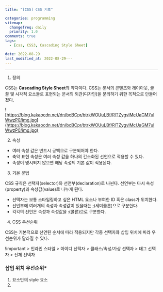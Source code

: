 ```yaml
---
title: "[CSS] CSS 기초"

categories: programming
sitemap:
  changefreq: daily
  priority: 1.0
comments: true
tags:
  - [css, CSS3, Cascading Style Sheet]

date: 2022-08-29
last_modified_at: 2022-08-29---
---
```


---

1. 정의

CSS는 **Cascading Style Sheet**의 약자이다. CSS는 문서의 콘텐츠와 레이아웃, 글꼴 및 시각적 요소들로 표현되는 문서의 외관(디자인)을 분리하기 위한 목적으로 만들어졌다.

![https://blog.kakaocdn.net/dn/bcBCpr/btrkWOUuLBf/RlTZygvlMcUaGM7ulWwzP0/img.jpg](https://blog.kakaocdn.net/dn/bcBCpr/btrkWOUuLBf/RlTZygvlMcUaGM7ulWwzP0/img.jpg)

2. 속성

- 여러 속성 값은 반드시 공백으로 구분되어야 한다.
- 축약 표현 속성은 여러 속성 값을 하나의 간소화된 선언으로 적용할 수 있다.
- 속성이 명시되지 않으면 해당 속성의 기본 값이 적용된다.

3. 기본 문법

CSS 규칙은 선택자(selector)와 선언부(declaration)로 나뉜다. 선언부는 다시 속성(property)과 속성값(value)로 나누게 된다.

- 선택자는 보통 스타일링하고 싶은 HTML 요소나 부여한 ID 혹은 class가 위치한다.
- 선언부에 여러개의 속성과 속성값이 있을때는 ;(세미콜론)으로 구분한다.
- 각각의 선언은 속성과 속성값을 :(콜론)으로 구분한다.

4. CSS 우선순위

CSS는 기본적으로 선언된 순서에 따라 적용되지만 각종 선택자와 삽입 위치에 따라 우선순위가 달라질 수 있다.

!important > 인라인 스타일 > 아이디 선택자 > 클래스/속성/가상 선택자 > 태그 선택자 > 전체 선택자

###

### 삽입 위치 우선순위\*

1. <head> 요소안의 style 요소
2. <style> 요소안의 @import 문
3. <link> 요소로 연결된 CSS 파일
4. <link> 요소로 연결한 CSS 파일 안의 @import 문
5. 최종 사용자가 연결한 CSS 파일
6. 브라우저의 기본 스타일시트
